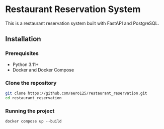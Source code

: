 # Restaurant Reservation System

This is a restaurant reservation system built with FastAPI and PostgreSQL.

## Installation

### Prerequisites

- Python 3.11+
- Docker and Docker Compose

### Clone the repository

```sh
git clone https://github.com/aero125/restaurant_reservation.git
cd restaurant_reservation
```

### Running the project

```
docker compose up --build
```


